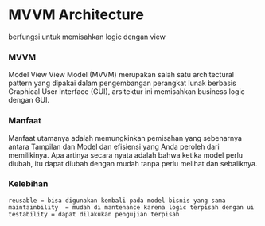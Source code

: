 # MVVM Architecture

berfungsi untuk memisahkan logic dengan view

### MVVM

Model View View Model (MVVM) merupakan salah satu architectural pattern yang dipakai dalam
pengembangan perangkat lunak berbasis Graphical User Interface (GUI), arsitektur ini memisahkan
business logic dengan GUI.

### Manfaat

Manfaat utamanya adalah memungkinkan pemisahan yang sebenarnya antara Tampilan dan Model dan
efisiensi yang Anda peroleh dari memilikinya. Apa artinya secara nyata adalah bahwa ketika model
perlu diubah, itu dapat diubah dengan mudah tanpa perlu melihat dan sebaliknya.

### Kelebihan

    reusable = bisa digunakan kembali pada model bisnis yang sama
    maintainbility  = mudah di mantenance karena logic terpisah dengan ui
    testability = dapat dilakukan pengujian terpisah

